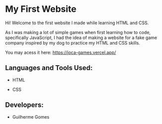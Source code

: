 # My First Website 

Hi! Welcome to the first website I made while learning HTML and CSS.

As I was making a lot of simple games when first learning how to code, specifically JavaScript, I had the idea of making a website for a fake game company inspired by my dog to practice my HTML and CSS skills.

You may acess it here: https://joca-games.vercel.app/

## Languages and Tools Used:

* HTML

* CSS

## Developers:

* Guilherme Gomes
